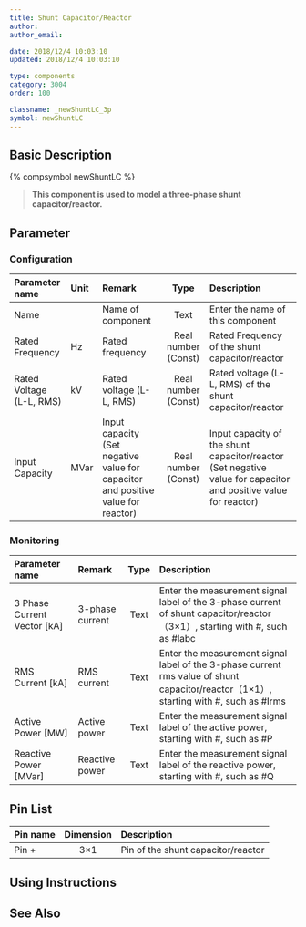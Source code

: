 ```yaml
---
title: Shunt Capacitor/Reactor
author:
author_email:

date: 2018/12/4 10:03:10
updated: 2018/12/4 10:03:10

type: components
category: 3004
order: 100

classname: _newShuntLC_3p
symbol: newShuntLC
---
```


## Basic Description

{% compsymbol newShuntLC %}

> **This component is used to model a three-phase shunt capacitor/reactor.**

## Parameter

### Configuration

| Parameter name           | Unit | Remark                                                                           |        Type         | Description                                                                                                     |
| :----------------------- | :--- | :------------------------------------------------------------------------------- | :-----------------: | :-------------------------------------------------------------------------------------------------------------- |
| Name                     |      | Name of component                                                                |        Text         | Enter the name of this component                                                                                |
| Rated Frequency          | Hz   | Rated frequency                                                                  | Real number (Const) | Rated Frequency of the shunt capacitor/reactor                                                                  |
| Rated Voltage (L-L, RMS) | kV   | Rated voltage (L-L, RMS)                                                         | Real number (Const) | Rated voltage (L-L, RMS) of the shunt capacitor/reactor                                                         |
| Input Capacity           | MVar | Input capacity (Set negative value for capacitor and positive value for reactor) | Real number (Const) | Input capacity of the shunt capacitor/reactor (Set negative value for capacitor and positive value for reactor) |

### Monitoring

| Parameter name                | Remark          | Type | Description                                                                                                                           |
| :---------------------------- | :-------------- | :--: | :------------------------------------------------------------------------------------------------------------------------------------ |
| 3 Phase Current Vector \[kA\] | 3-phase current | Text | Enter the measurement signal label of the 3-phase current of shunt capacitor/reactor（3×1）, starting with #, such as #labc           |
| RMS Current \[kA\]            | RMS current     | Text | Enter the measurement signal label of the 3-phase current rms value of shunt capacitor/reactor（1×1）, starting with #, such as #Irms |
| Active Power \[MW\]           | Active power    | Text | Enter the measurement signal label of the active power, starting with #, such as #P                                                   |
| Reactive Power \[MVar\]       | Reactive power  | Text | Enter the measurement signal label of the reactive power, starting with #, such as #Q                                                 |

## Pin List

| Pin name | Dimension | Description                        |
| :------- | :-------: | :--------------------------------- |
| Pin +    |    3×1    | Pin of the shunt capacitor/reactor |

## Using Instructions

## See Also
